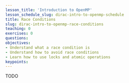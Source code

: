 ```yaml
---
lesson_title: 'Introduction to OpenMP'
lesson_schedule_slug: dirac-intro-to-openmp-schedule
title: Race Conditions
slug: dirac-intro-to-openmp-race-conditions
teaching: 0
exercises: 0
questions:
objectives:
- Understand what a race condition is
- Understand how to avoid race conditions
- Learn how to use locks and atomic operations
keypoints:
---
```


TODO

